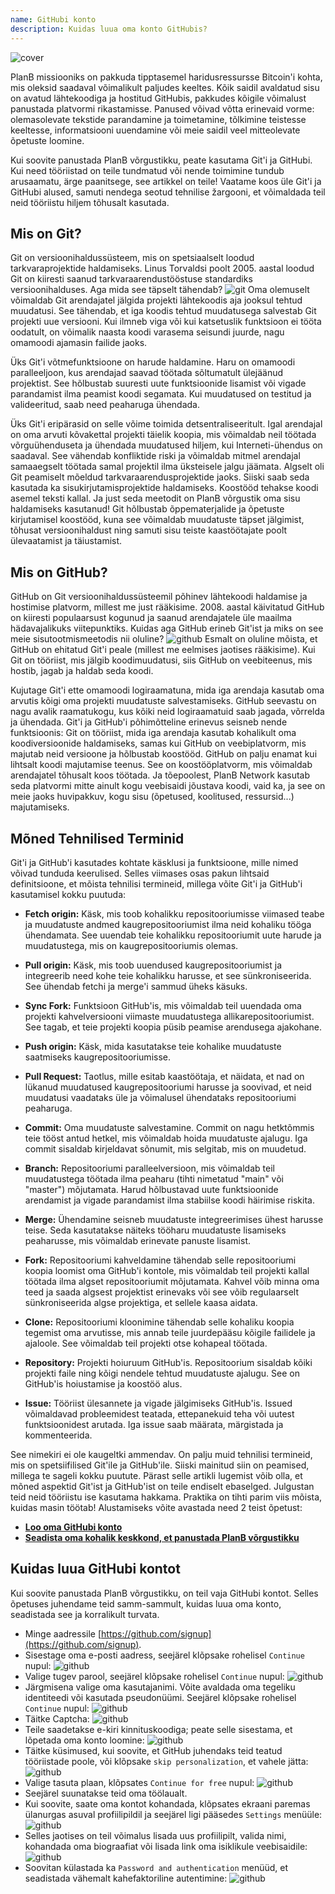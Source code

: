 ```yaml
---
name: GitHubi konto
description: Kuidas luua oma konto GitHubis?
---
```


![cover](assets/cover.webp)

PlanB missiooniks on pakkuda tipptasemel haridusressursse Bitcoin'i kohta, mis oleksid saadaval võimalikult paljudes keeltes. Kõik saidil avaldatud sisu on avatud lähtekoodiga ja hostitud GitHubis, pakkudes kõigile võimalust panustada platvormi rikastamisse. Panused võivad võtta erinevaid vorme: olemasolevate tekstide parandamine ja toimetamine, tõlkimine teistesse keeltesse, informatsiooni uuendamine või meie saidil veel mitteolevate õpetuste loomine.

Kui soovite panustada PlanB võrgustikku, peate kasutama Git'i ja GitHubi. Kui need tööriistad on teile tundmatud või nende toimimine tundub arusaamatu, ärge paanitsege, see artikkel on teile! Vaatame koos üle Git'i ja GitHubi alused, samuti nendega seotud tehnilise žargooni, et võimaldada teil neid tööriistu hiljem tõhusalt kasutada.

## Mis on Git?

Git on versioonihaldussüsteem, mis on spetsiaalselt loodud tarkvaraprojektide haldamiseks. Linus Torvaldsi poolt 2005. aastal loodud Git on kiiresti saanud tarkvaraarendustööstuse standardiks versioonihalduses. Aga mida see täpselt tähendab?
![git](assets/11.webp)
Oma olemuselt võimaldab Git arendajatel jälgida projekti lähtekoodis aja jooksul tehtud muudatusi. See tähendab, et iga koodis tehtud muudatusega salvestab Git projekti uue versiooni. Kui ilmneb viga või kui katsetuslik funktsioon ei tööta oodatult, on võimalik naasta koodi varasema seisundi juurde, nagu omamoodi ajamasin failide jaoks.

Üks Git'i võtmefunktsioone on harude haldamine. Haru on omamoodi paralleeljoon, kus arendajad saavad töötada sõltumatult ülejäänud projektist. See hõlbustab suuresti uute funktsioonide lisamist või vigade parandamist ilma peamist koodi segamata. Kui muudatused on testitud ja valideeritud, saab need peaharuga ühendada.

Üks Git'i eripärasid on selle võime toimida detsentraliseeritult. Igal arendajal on oma arvuti kõvakettal projekti täielik koopia, mis võimaldab neil töötada võrguühenduseta ja ühendada muudatused hiljem, kui Interneti-ühendus on saadaval. See vähendab konfliktide riski ja võimaldab mitmel arendajal samaaegselt töötada samal projektil ilma üksteisele jalgu jäämata.
Algselt oli Git peamiselt mõeldud tarkvaraarendusprojektide jaoks. Siiski saab seda kasutada ka sisukirjutamisprojektide haldamiseks. Koostööd tehakse koodi asemel teksti kallal. Ja just seda meetodit on PlanB võrgustik oma sisu haldamiseks kasutanud! Git hõlbustab õppematerjalide ja õpetuste kirjutamisel koostööd, kuna see võimaldab muudatuste täpset jälgimist, tõhusat versioonihaldust ning samuti sisu teiste kaastöötajate poolt ülevaatamist ja täiustamist.
## Mis on GitHub?

GitHub on Git versioonihaldussüsteemil põhinev lähtekoodi haldamise ja hostimise platvorm, millest me just rääkisime. 2008. aastal käivitatud GitHub on kiiresti populaarsust kogunud ja saanud arendajatele üle maailma hädavajalikuks viitepunktiks. Kuidas aga GitHub erineb Git'ist ja miks on see meie sisutootmismeetodis nii oluline?
![github](assets/12.webp)
Esmalt on oluline mõista, et GitHub on ehitatud Git'i peale (millest me eelmises jaotises rääkisime). Kui Git on tööriist, mis jälgib koodimuudatusi, siis GitHub on veebiteenus, mis hostib, jagab ja haldab seda koodi.

Kujutage Git'i ette omamoodi logiraamatuna, mida iga arendaja kasutab oma arvutis kõigi oma projekti muudatuste salvestamiseks. GitHub seevastu on nagu avalik raamatukogu, kus kõiki neid logiraamatuid saab jagada, võrrelda ja ühendada.
Git'i ja GitHub'i põhimõtteline erinevus seisneb nende funktsioonis: Git on tööriist, mida iga arendaja kasutab kohalikult oma koodiversioonide haldamiseks, samas kui GitHub on veebiplatvorm, mis majutab neid versioone ja hõlbustab koostööd.
GitHub on palju enamat kui lihtsalt koodi majutamise teenus. See on koostööplatvorm, mis võimaldab arendajatel tõhusalt koos töötada. Ja tõepoolest, PlanB Network kasutab seda platvormi mitte ainult kogu veebisaidi jõustava koodi, vaid ka, ja see on meie jaoks huvipakkuv, kogu sisu (õpetused, koolitused, ressursid...) majutamiseks.

## Mõned Tehnilised Terminid

Git'i ja GitHub'i kasutades kohtate käsklusi ja funktsioone, mille nimed võivad tunduda keerulised. Selles viimases osas pakun lihtsaid definitsioone, et mõista tehnilisi termineid, millega võite Git'i ja GitHub'i kasutamisel kokku puutuda:

- **Fetch origin:** Käsk, mis toob kohalikku repositooriumisse viimased teabe ja muudatuste andmed kaugrepositooriumist ilma neid kohaliku tööga ühendamata. See uuendab teie kohalikku repositooriumit uute harude ja muudatustega, mis on kaugrepositooriumis olemas.

- **Pull origin:** Käsk, mis toob uuendused kaugrepositooriumist ja integreerib need kohe teie kohalikku harusse, et see sünkroniseerida. See ühendab fetchi ja merge'i sammud üheks käsuks.
- **Sync Fork:** Funktsioon GitHub'is, mis võimaldab teil uuendada oma projekti kahvelversiooni viimaste muudatustega allikarepositooriumist. See tagab, et teie projekti koopia püsib peamise arendusega ajakohane.
- **Push origin:** Käsk, mida kasutatakse teie kohalike muudatuste saatmiseks kaugrepositooriumisse.

- **Pull Request:** Taotlus, mille esitab kaastöötaja, et näidata, et nad on lükanud muudatused kaugrepositooriumi harusse ja soovivad, et neid muudatusi vaadataks üle ja võimalusel ühendataks repositooriumi peaharuga.

- **Commit:** Oma muudatuste salvestamine. Commit on nagu hetktõmmis teie tööst antud hetkel, mis võimaldab hoida muudatuste ajalugu. Iga commit sisaldab kirjeldavat sõnumit, mis selgitab, mis on muudetud.

- **Branch:** Repositooriumi paralleelversioon, mis võimaldab teil muudatustega töötada ilma peaharu (tihti nimetatud "main" või "master") mõjutamata. Harud hõlbustavad uute funktsioonide arendamist ja vigade parandamist ilma stabiilse koodi häirimise riskita.

- **Merge:** Ühendamine seisneb muudatuste integreerimises ühest harusse teise. Seda kasutatakse näiteks tööharu muudatuste lisamiseks peaharusse, mis võimaldab erinevate panuste lisamist.

- **Fork:** Repositooriumi kahveldamine tähendab selle repositooriumi koopia loomist oma GitHub'i kontole, mis võimaldab teil projekti kallal töötada ilma algset repositooriumit mõjutamata. Kahvel võib minna oma teed ja saada algsest projektist erinevaks või see võib regulaarselt sünkroniseerida algse projektiga, et sellele kaasa aidata.

- **Clone:** Repositooriumi kloonimine tähendab selle kohaliku koopia tegemist oma arvutisse, mis annab teile juurdepääsu kõigile failidele ja ajaloole. See võimaldab teil projekti otse kohapeal töötada.

- **Repository:** Projekti hoiuruum GitHub'is. Repositoorium sisaldab kõiki projekti faile ning kõigi nendele tehtud muudatuste ajalugu. See on GitHub'is hoiustamise ja koostöö alus.

- **Issue:** Tööriist ülesannete ja vigade jälgimiseks GitHub'is. Issued võimaldavad probleemidest teatada, ettepanekuid teha või uutest funktsioonidest arutada. Iga issue saab määrata, märgistada ja kommenteerida.

See nimekiri ei ole kaugeltki ammendav. On palju muid tehnilisi termineid, mis on spetsiifilised Git'ile ja GitHub'ile. Siiski mainitud siin on peamised, millega te sageli kokku puutute.
Pärast selle artikli lugemist võib olla, et mõned aspektid Git'ist ja GitHub'ist on teile endiselt ebaselged. Julgustan teid neid tööriistu ise kasutama hakkama. Praktika on tihti parim viis mõista, kuidas masin töötab! Alustamiseks võite avastada need 2 teist õpetust:
- **[Loo oma GitHubi konto](https://planb.network/tutorials/contribution/others/create-github-account-a75fc39d-f0d0-44dc-9cd5-cd94aee0c07c)**
- **[Seadista oma kohalik keskkond, et panustada PlanB võrgustikku](https://planb.network/tutorials/contribution/others/github-desktop-work-environment-5862003b-9d76-47f5-a9e0-5ec74256a8ba)**

## Kuidas luua GitHubi kontot

Kui soovite panustada PlanB võrgustikku, on teil vaja GitHubi kontot. Selles õpetuses juhendame teid samm-sammult, kuidas luua oma konto, seadistada see ja korralikult turvata.

- Minge aadressile [https://github.com/signup](https://github.com/signup). 
- Sisestage oma e-posti aadress, seejärel klõpsake rohelisel `Continue` nupul:
![github](assets/1.webp)
- Valige tugev parool, seejärel klõpsake rohelisel `Continue` nupul:
![github](assets/12.webp)
- Järgmisena valige oma kasutajanimi. Võite avaldada oma tegeliku identiteedi või kasutada pseudonüümi. Seejärel klõpsake rohelisel `Continue` nupul:
![github](assets/3.webp)
- Täitke Captcha:
![github](assets/4.webp)
- Teile saadetakse e-kiri kinnituskoodiga; peate selle sisestama, et lõpetada oma konto loomine:
![github](assets/5.webp)
- Täitke küsimused, kui soovite, et GitHub juhendaks teid teatud tööriistade poole, või klõpsake `skip personalization`, et vahele jätta:
![github](assets/6.webp)
- Valige tasuta plaan, klõpsates `Continue for free` nupul:
![github](assets/7.webp)
- Seejärel suunatakse teid oma töölaualt. 
- Kui soovite, saate oma kontot kohandada, klõpsates ekraani paremas ülanurgas asuval profiilipildil ja seejärel ligi pääsedes `Settings` menüüle:
![github](assets/8.webp)
- Selles jaotises on teil võimalus lisada uus profiilipilt, valida nimi, kohandada oma biograafiat või lisada link oma isiklikule veebisaidile:
![github](assets/9.webp)
- Soovitan külastada ka `Password and authentication` menüüd, et seadistada vähemalt kahefaktoriline autentimine:
![github](assets/10.webp)
